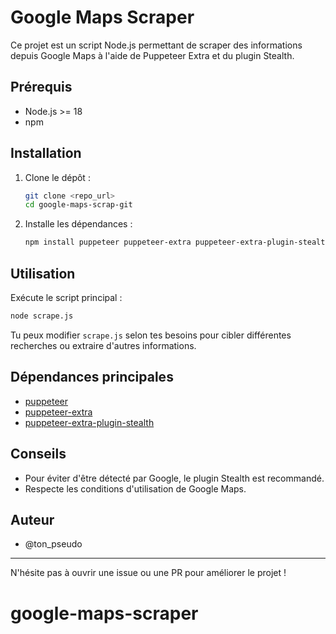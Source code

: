 # Google Maps Scraper

Ce projet est un script Node.js permettant de scraper des informations depuis Google Maps à l'aide de Puppeteer Extra et du plugin Stealth.

## Prérequis
- Node.js >= 18
- npm

## Installation
1. Clone le dépôt :
   ```sh
   git clone <repo_url>
   cd google-maps-scrap-git
   ```
2. Installe les dépendances :
   ```sh
   npm install puppeteer puppeteer-extra puppeteer-extra-plugin-stealth
   ```

## Utilisation
Exécute le script principal :
```sh
node scrape.js
```

Tu peux modifier `scrape.js` selon tes besoins pour cibler différentes recherches ou extraire d'autres informations.

## Dépendances principales
- [puppeteer](https://www.npmjs.com/package/puppeteer)
- [puppeteer-extra](https://www.npmjs.com/package/puppeteer-extra)
- [puppeteer-extra-plugin-stealth](https://www.npmjs.com/package/puppeteer-extra-plugin-stealth)

## Conseils
- Pour éviter d'être détecté par Google, le plugin Stealth est recommandé.
- Respecte les conditions d'utilisation de Google Maps.

## Auteur
- @ton_pseudo

---
N'hésite pas à ouvrir une issue ou une PR pour améliorer le projet !
# google-maps-scraper
